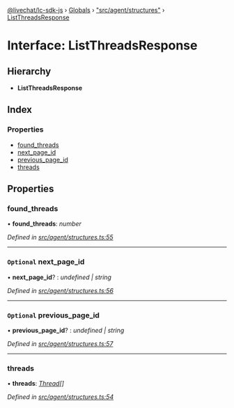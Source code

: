 [@livechat/lc-sdk-js](../README.md) › [Globals](../globals.md) › ["src/agent/structures"](../modules/_src_agent_structures_.md) › [ListThreadsResponse](_src_agent_structures_.listthreadsresponse.md)

# Interface: ListThreadsResponse

## Hierarchy

* **ListThreadsResponse**

## Index

### Properties

* [found_threads](_src_agent_structures_.listthreadsresponse.md#found_threads)
* [next_page_id](_src_agent_structures_.listthreadsresponse.md#optional-next_page_id)
* [previous_page_id](_src_agent_structures_.listthreadsresponse.md#optional-previous_page_id)
* [threads](_src_agent_structures_.listthreadsresponse.md#threads)

## Properties

###  found_threads

• **found_threads**: *number*

*Defined in [src/agent/structures.ts:55](https://github.com/livechat/lc-sdk-js/blob/04572ce/src/agent/structures.ts#L55)*

___

### `Optional` next_page_id

• **next_page_id**? : *undefined | string*

*Defined in [src/agent/structures.ts:56](https://github.com/livechat/lc-sdk-js/blob/04572ce/src/agent/structures.ts#L56)*

___

### `Optional` previous_page_id

• **previous_page_id**? : *undefined | string*

*Defined in [src/agent/structures.ts:57](https://github.com/livechat/lc-sdk-js/blob/04572ce/src/agent/structures.ts#L57)*

___

###  threads

• **threads**: *[Thread](_src_objects_index_.thread.md)[]*

*Defined in [src/agent/structures.ts:54](https://github.com/livechat/lc-sdk-js/blob/04572ce/src/agent/structures.ts#L54)*
